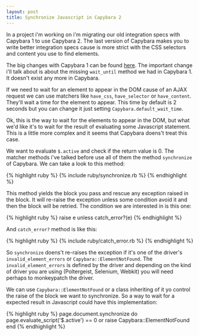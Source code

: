 ```yaml
---
layout: post
title: Synchronize Javascript in Capybara 2
---
```

In a project i'm working on i'm migrating our old integration specs
with Capybara 1 to use Capybara 2. The last version of Capybara makes
you to write better integration specs cause is more strict with the CSS
selectors and content you use to find elements.

The big changes with Capybara 1 can be found
[here](http://techblog.fundinggates.com/blog/2012/08/capybara-2-0-upgrade-guide/).
The important change i'll talk about is about the missing `wait_until`
method we had in Capybara 1. It doesn't exist any more in Capybara.

If we need to wait for an element to appear in the DOM cause of an
AJAX request we can use matchers like `have_css`, `have_selector` or
`have_content`. They'll wait a time for the element to appear. This
time by default is 2 seconds but you can change it just setting
`Capybara.default_wait_time`.

Ok, this is the way to wait for the elements to appear in the DOM, but what we'd like it's to
wait for the result of evaluating some Javascript statement. This is a
little more complex and it seems that Capybara doens't treat this
case.

We want to evaluate `$.active` and check if the return value is 0.
The matcher methods i've talked before use all of them the method
`synchronize` of Capybara. We can take a look to this method:

{% highlight ruby %}
{% include ruby/synchronize.rb %}
{% endhighlight %}

This method yields the block you pass and rescue any exception raised
in the block. It will re-raise the exception unless some condition
avoid it and then the block will be retried. The condition we are
interested in is this one:

{% highlight ruby %}
raise e unless catch_error?(e)
{% endhighlight %}

And `catch_error?` method is like this:

{% highlight ruby %}
{% include ruby/catch_error.rb %}
{% endhighlight %}

So `synchronize` doens't re-raises the exception if it's one of the
driver's `invalid_element_errors` or `Capybara::ElementNotFound`. The
`invalid_element_errors` is defined by the driver and depending on the
kind of driver you are using (Poltergeist, Selenium, Webkit) you will
need perhaps to monkeypatch the driver.

We can use `Capybara::ElementNotFound` or a class inheriting of it yo
control the raise of the block we want to synchronize. So a way to
wait for a expected result in Javascript could have this implementation:

{% highlight ruby %}
page.document.synchronize do
  page.evaluate_script('$.active') == 0 or raise Capybara::ElementNotFound
end
{% endhighlight %}

